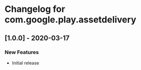 # Changelog for com.google.play.assetdelivery

## [1.0.0] - 2020-03-17
### New Features
 - Initial release

